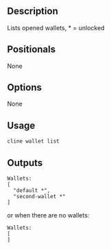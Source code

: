 ## Description

Lists opened wallets, * = unlocked

## Positionals
None

## Options
None

## Usage


```sh
cline wallet list
```

## Outputs


```console
Wallets:
[
  "default *",
  "second-wallet *"
]
```

or when there are no wallets:

```console
Wallets:
[
]
```
